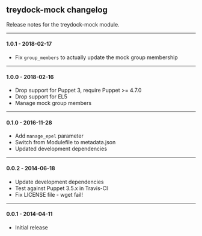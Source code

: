 ## treydock-mock changelog

Release notes for the treydock-mock module.

------------------------------------------

#### 1.0.1 - 2018-02-17

* Fix `group_members` to actually update the mock group membership

------------------------------------------

#### 1.0.0 - 2018-02-16

* Drop support for Puppet 3, require Puppet >= 4.7.0
* Drop support for EL5
* Manage mock group members

------------------------------------------

#### 0.1.0 - 2016-11-28

* Add `manage_epel` parameter
* Switch from Modulefile to metadata.json
* Updated development dependencies

------------------------------------------

#### 0.0.2 - 2014-06-18

* Update development dependencies
* Test against Puppet 3.5.x in Travis-CI
* Fix LICENSE file - wget fail!

------------------------------------------

#### 0.0.1 - 2014-04-11

* Initial release
